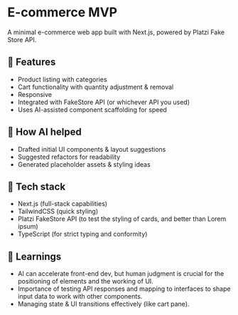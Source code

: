 # E-commerce MVP
A minimal e-commerce web app built with Next.js, powered by Platzi Fake Store API.

## 🚀 Features
+ Product listing with categories
+ Cart functionality with quantity adjustment & removal
+ Responsive
+ Integrated with FakeStore API (or whichever API you used)
+ Uses AI-assisted component scaffolding for speed

## 🤖 How AI helped
+ Drafted initial UI components & layout suggestions
+ Suggested refactors for readability
+ Generated placeholder assets & styling ideas

## 🧪 Tech stack
+ Next.js (full-stack capabilities)
+ TailwindCSS (quick styling)
+ Platzi FakeStore API (to test the styling of cards, and better than Lorem ipsum)
+ TypeScript (for strict typing and conformity)

## 🎯 Learnings
+ AI can accelerate front-end dev, but human judgment is crucial for the positioning of elements and the working of UI.
+ Importance of testing API responses and mapping to interfaces to shape input data to work with other components.
+ Managing state & UI transitions effectively (like cart pane).
